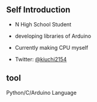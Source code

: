 ## Self Introduction
- N High School Student

- developing libraries of Arduino

- Currently making CPU myself

- Twitter: [@kiuchi2154](https://twitter.com/kiuchi2154)

## tool
Python/C/Arduino Language
